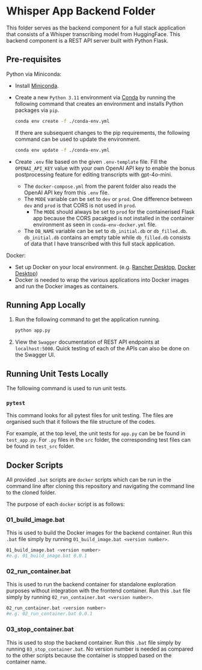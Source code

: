 # Whisper App Backend Folder

This folder serves as the backend component for a full stack application that consists of a Whisper transcribing model from HuggingFace. This backend component is a REST API server built with Python Flask.

## Pre-requisites

Python via Miniconda:
- Install [Miniconda](https://docs.anaconda.com/free/miniconda/index.html).
- Create a new `Python 3.11` environment via [Conda](https://towardsdatascience.com/a-guide-to-conda-environments-bc6180fc533) by running the following command that creates an environment and installs Python packages via `pip`.
  ```bash
  conda env create -f ./conda-env.yml
  ```

  If there are subsequent changes to the pip requirements, the following command can be used to update the environment.
  ```bash
  conda env update -f ./conda-env.yml
  ```
- Create `.env` file based on the given `.env-template` file. Fill the `OPENAI_API_KEY` value with your own OpenAI API key to enable the bonus postprocessing feature for editing transcripts with gpt-4o-mini.
    - The `docker-compose.yml` from the parent folder also reads the OpenAI API key from this `.env` file.
    - The `MODE` variable can be set to `dev` or `prod`. One difference between `dev` and `prod` is that CORS is not used in `prod`.
      - The `MODE` should always be set to `prod` for the containerised Flask app because the CORS pacakged is not installed in the container environment as seen in `conda-env-docker.yml` file.
    - The `DB_NAME` variable can be set to `db_initial.db` or `db_filled.db`. `db_initial.db` contains an empty table while `db_filled.db` consists of data that I have transcribed with this full stack application. 

Docker:
- Set up Docker on your local environment. (e.g. [Rancher Desktop](https://docs.rancherdesktop.io/getting-started/installation/), [Docker Desktop](https://docs.docker.com/desktop/setup/install/windows-install/))
- Docker is needed to wrap the various applications into Docker images and run the Docker images as containers.

## Running App Locally

1) Run the following command to get the application running.
     ```bash
     python app.py
     ``` 
2) View the `Swagger` documentation of REST API endpoints at `localhost:5000`. Quick testing of each of the APIs can also be done on the Swagger UI.


## Running Unit Tests Locally

The following command is used to run unit tests.

### `pytest`

This command looks for all pytest files for unit testing. The files are organised such that it follows the file structure of the codes. 

For example, at the top level, the unit tests for `app.py` can be be found in `test_app.py`. For `.py` files in the `src` folder, the corresponding test files can be found in `test_src` folder.

## Docker Scripts
All provided `.bat` scripts are `docker` scripts which can be run in the command line after cloning this repository and navigating the command line to the cloned folder. 

The purpose of each `docker` script is as follows:

### 01_build_image.bat
This is used to build the Docker images for the backend container. Run this `.bat` file simply by running `01_build_image.bat <version number>`. 
```bash
01_build_image.bat <version number>
#e.g. 01_build_image.bat 0.0.1
```

### 02_run_container.bat
This is used to run the backend container for standalone exploration purposes without integration with the frontend container. Run this `.bat` file simply by running `02_run_container.bat <version number>`. 
```bash
02_run_container.bat <version number>
#e.g. 02_run_container.bat 0.0.1
```

### 03_stop_container.bat
This is used to stop the backend container. Run this `.bat` file simply by running `03_stop_container.bat`.   No version number is needed as compared to the other scripts because the container is stopped based on the container name.
